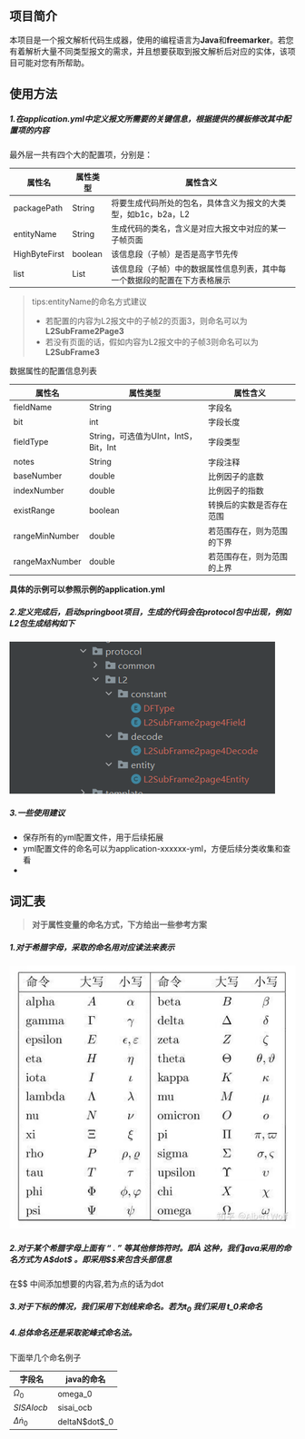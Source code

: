 ## 项目简介

本项目是一个报文解析代码生成器，使用的编程语言为**Java**和**freemarker**。若您有着解析大量不同类型报文的需求，并且想要获取到报文解析后对应的实体，该项目可能对您有所帮助。



## 使用方法

##### 1.在application.yml中定义报文所需要的关键信息，根据提供的模板修改其中配置项的内容

最外层一共有四个大的配置项，分别是：

| 属性名        | 属性类型    | 属性含义                                                     |
| ------------- | ----------- | ------------------------------------------------------------ |
| packagePath   | String      | 将要生成代码所处的包名，具体含义为报文的大类型，如b1c，b2a，L2 |
| entityName    | String      | 生成代码的类名，含义是对应大报文中对应的某一子帧页面         |
| HighByteFirst | boolean     | 该信息段（子帧）是否是高字节先传                             |
| list          | List<Field> | 该信息段（子帧）中的数据属性信息列表，其中每一个数据段的配置在下方表格展示 |

> tips:entityName的命名方式建议
>
> - 若配置的内容为L2报文中的子帧2的页面3，则命名可以为 **L2SubFrame2Page3**
> - 若没有页面的话，假如内容为L2报文中的子帧3则命名可以为 **L2SubFrame3**



数据属性的配置信息列表

| 属性名         | 属性类型                             | 属性含义                   |
| -------------- | ------------------------------------ | -------------------------- |
| fieldName      | String                               | 字段名                     |
| bit            | int                                  | 字段长度                   |
| fieldType      | String，可选值为UInt，IntS，Bit，Int | 字段类型                   |
| notes          | String                               | 字段注释                   |
| baseNumber     | double                               | 比例因子的底数             |
| indexNumber    | double                               | 比例因子的指数             |
| existRange     | boolean                              | 转换后的实数是否存在范围   |
| rangeMinNumber | double                               | 若范围存在，则为范围的下界 |
| rangeMaxNumber | double                               | 若范围存在，则为范围的上界 |

**具体的示例可以参照示例的application.yml**



##### 2.定义完成后，启动springboot项目，生成的代码会在protocol包中出现，例如L2包生成结构如下

![](img/dir.png)



##### 3.一些使用建议

- 保存所有的yml配置文件，用于后续拓展
- yml配置文件的命名可以为application-xxxxxx-yml，方便后续分类收集和查看
- 

## 词汇表

> **对于属性变量的命名方式，下方给出一些参考方案**

##### 1.对于希腊字母，采取的命名用对应读法来表示

![](img/vocabulary.png)



##### 2.对于某个希腊字母上面有 “  .  ” 等其他修饰符时。即$\dot{A}$ 这种，我们java采用的命名方式为 A\$dot\$ 。即采用$$来包含头部信息

在$$ 中间添加想要的内容,若为点的话为dot



##### 3.对于下标的情况，我们采用下划线来命名。若为$t_0$  我们采用 t_0来命名

##### 

##### 4.总体命名还是采取驼峰式命名法。

下面举几个命名例子

| 字段名            | java的命名         |
| ----------------- |-----------------|
| $\Omega_0$        | omega_0         |
| $SISAIocb~$       | sisai_ocb       |
| $\Delta \dot n_0$ | deltaN\$dot\$_0 |

